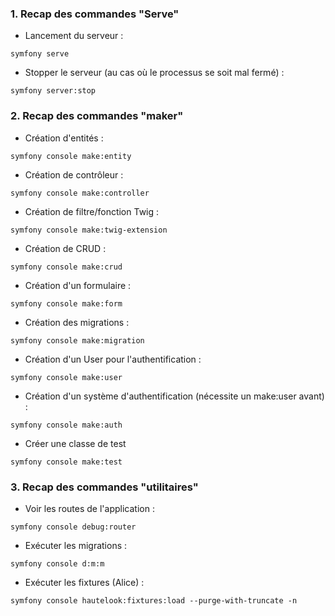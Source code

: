 
### 1. Recap des commandes "Serve"


- Lancement du serveur :
```
symfony serve
```


- Stopper le serveur (au cas où le processus se soit mal fermé) :
```
symfony server:stop
```

### 2. Recap des commandes "maker"


- Création d'entités :
```
symfony console make:entity
```


- Création de contrôleur :
```
symfony console make:controller
```


- Création de filtre/fonction Twig :
```
symfony console make:twig-extension
```


- Création de CRUD :
```
symfony console make:crud
```


- Création d'un formulaire :
```
symfony console make:form
```


- Création des migrations :
```
symfony console make:migration
```


- Création d'un User pour l'authentification :
```
symfony console make:user
```


- Création d'un système d'authentification (nécessite un make:user avant) :
```
symfony console make:auth
```


- Créer une classe de test
```
symfony console make:test
```

### 3. Recap des commandes "utilitaires"


- Voir les routes de l'application :
```
symfony console debug:router
```


- Exécuter les migrations :
```
symfony console d:m:m
```


- Exécuter les fixtures (Alice) :
```
symfony console hautelook:fixtures:load --purge-with-truncate -n
```
